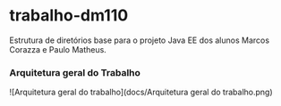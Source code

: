 # trabalho-dm110
Estrutura de diretórios base para o projeto Java EE dos alunos Marcos Corazza e Paulo Matheus.

### Arquitetura geral do Trabalho
![Arquitetura geral do trabalho](docs/Arquitetura geral do trabalho.png)